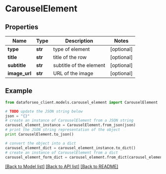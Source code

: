 # CarouselElement


## Properties

Name | Type | Description | Notes
------------ | ------------- | ------------- | -------------
**type** | **str** | type of element | [optional] 
**title** | **str** | title of the row | [optional] 
**subtitle** | **str** | subtitle of the element | [optional] 
**image_url** | **str** | URL of the image | [optional] 

## Example

```python
from dataforseo_client.models.carousel_element import CarouselElement

# TODO update the JSON string below
json = "{}"
# create an instance of CarouselElement from a JSON string
carousel_element_instance = CarouselElement.from_json(json)
# print the JSON string representation of the object
print CarouselElement.to_json()

# convert the object into a dict
carousel_element_dict = carousel_element_instance.to_dict()
# create an instance of CarouselElement from a dict
carousel_element_form_dict = carousel_element.from_dict(carousel_element_dict)
```
[[Back to Model list]](../README.md#documentation-for-models) [[Back to API list]](../README.md#documentation-for-api-endpoints) [[Back to README]](../README.md)


